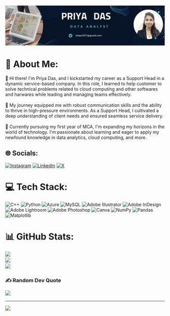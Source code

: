 ![logo](https://github.com/priya-das99/priya-das99/blob/main/Data%20Analyst%20Linkedin%20Background%20.png)
# 💫 About Me:
👋 Hi there! I'm Priya Das, and I kickstarted my career as a Support Head in a dynamic service-based company. In this role, I learned to help customer to solve technical problems related to cloud computing and other softwares and harwares while leading and managing teams effectively.<br><br>💼 My journey equipped me with robust communication skills and the ability to thrive in high-pressure environments. As a Support Head, I cultivated a deep understanding of client needs and ensured seamless service delivery.<br><br>🌱 Currently pursuing my first year of MCA, I'm expanding my horizons in the world of technology. I'm passionate about learning and eager to apply my newfound knowledge in data analytics, cloud computing, and more.


## 🌐 Socials:
[![Instagram](https://img.shields.io/badge/Instagram-%23E4405F.svg?logo=Instagram&logoColor=white)](https://instagram.com/priyad__99) [![LinkedIn](https://img.shields.io/badge/LinkedIn-%230077B5.svg?logo=linkedin&logoColor=white)](https://linkedin.com/in/priya-das99) [![X](https://img.shields.io/badge/X-black.svg?logo=X&logoColor=white)](https://x.com/Priya_Das99) 

# 💻 Tech Stack:
![C++](https://img.shields.io/badge/c++-%2300599C.svg?style=for-the-badge&logo=c%2B%2B&logoColor=white) ![Python](https://img.shields.io/badge/python-3670A0?style=for-the-badge&logo=python&logoColor=ffdd54) ![Azure](https://img.shields.io/badge/azure-%230072C6.svg?style=for-the-badge&logo=microsoftazure&logoColor=white) ![MySQL](https://img.shields.io/badge/mysql-%2300000f.svg?style=for-the-badge&logo=mysql&logoColor=white) ![Adobe Illustrator](https://img.shields.io/badge/adobe%20illustrator-%23FF9A00.svg?style=for-the-badge&logo=adobe%20illustrator&logoColor=white) ![Adobe InDesign](https://img.shields.io/badge/Adobe%20InDesign-49021F?style=for-the-badge&logo=adobeindesign&logoColor=FF3366) ![Adobe Lightroom](https://img.shields.io/badge/Adobe%20Lightroom-31A8FF.svg?style=for-the-badge&logo=Adobe%20Lightroom&logoColor=white) ![Adobe Photoshop](https://img.shields.io/badge/adobe%20photoshop-%2331A8FF.svg?style=for-the-badge&logo=adobe%20photoshop&logoColor=white) ![Canva](https://img.shields.io/badge/Canva-%2300C4CC.svg?style=for-the-badge&logo=Canva&logoColor=white) ![NumPy](https://img.shields.io/badge/numpy-%23013243.svg?style=for-the-badge&logo=numpy&logoColor=white) ![Pandas](https://img.shields.io/badge/pandas-%23150458.svg?style=for-the-badge&logo=pandas&logoColor=white) ![Matplotlib](https://img.shields.io/badge/Matplotlib-%23ffffff.svg?style=for-the-badge&logo=Matplotlib&logoColor=black)
# 📊 GitHub Stats:
![](https://github-readme-stats.vercel.app/api?username=priya-das99&theme=dark&hide_border=false&include_all_commits=false&count_private=false)<br/>
![](https://github-readme-streak-stats.herokuapp.com/?user=priya-das99&theme=dark&hide_border=false)<br/>
![](https://github-readme-stats.vercel.app/api/top-langs/?username=priya-das99&theme=dark&hide_border=false&include_all_commits=false&count_private=false&layout=compact)

### ✍️ Random Dev Quote
![](https://quotes-github-readme.vercel.app/api?type=horizontal&theme=radical)

---
[![](https://visitcount.itsvg.in/api?id=priya-das99&icon=1&color=0)](https://visitcount.itsvg.in)

<!-- Proudly created with GPRM ( https://gprm.itsvg.in ) -->
